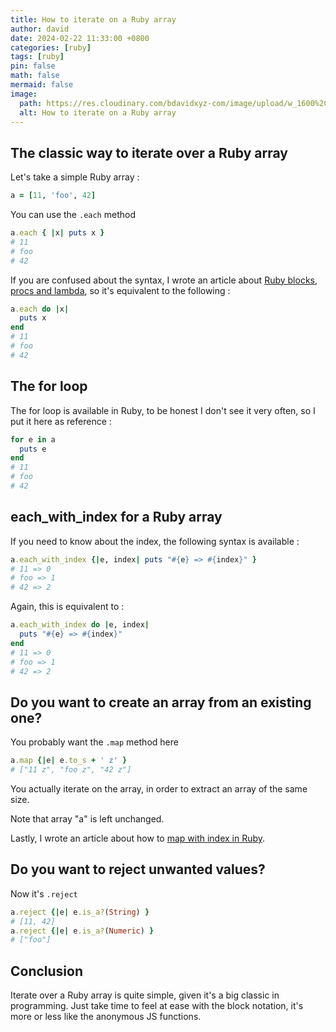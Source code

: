 ```yaml
---
title: How to iterate on a Ruby array
author: david
date: 2024-02-22 11:33:00 +0800
categories: [ruby]
tags: [ruby]
pin: false
math: false
mermaid: false
image:
  path: https://res.cloudinary.com/bdavidxyz-com/image/upload/w_1600%2Ch_836%2Cq_100/l_text:Karla_72_bold:How%20to%20iterate%20over%20a%20Ruby%20Array%2Cco_rgb:ffe4e6%2Cc_fit%2Cw_1400%2Ch_240/fl_layer_apply%2Cg_south_west%2Cx_100%2Cy_180/l_text:Karla_48:A%20Ruby%20ballad%2Cco_rgb:ffe4e680%2Cc_fit%2Cw_1400/fl_layer_apply%2Cg_south_west%2Cx_100%2Cy_100/newblog/globals/bg_me.jpg
  alt: How to iterate on a Ruby array
---
```


## The classic way to iterate over a Ruby array

Let's take a simple Ruby array :

```ruby
a = [11, 'foo', 42]
```

You can use the `.each` method

```ruby
a.each { |x| puts x }
# 11
# foo
# 42
```

If you are confused about the syntax, I wrote an article about [Ruby blocks, procs and lambda](/blog/ruby-block-procs-and-lambda/), so it's equivalent to the following :

```ruby
a.each do |x| 
  puts x 
end
# 11
# foo
# 42
```


## The for loop


The for loop is available in Ruby, to be honest I don't see it very often, so I put it here as reference :

```ruby
for e in a
  puts e
end
# 11
# foo
# 42
```

## each_with_index for a Ruby array

If you need to know about the index, the following syntax is available :

```ruby
a.each_with_index {|e, index| puts "#{e} => #{index}" }
# 11 => 0
# foo => 1
# 42 => 2
```

Again, this is equivalent to :

```ruby
a.each_with_index do |e, index| 
  puts "#{e} => #{index}" 
end
# 11 => 0
# foo => 1
# 42 => 2
```

## Do you want to create an array from an existing one?

You probably want the `.map` method here


```ruby
a.map {|e| e.to_s + ' z' }
# ["11 z", "foo z", "42 z"]
```

You actually iterate on the array, in order to extract an array of the same size.

Note that array "a" is left unchanged.

Lastly, I wrote an article about how to [map with index in Ruby](/blog/ruby-map-with-index/).

## Do you want to reject unwanted values?

Now it's `.reject` 
```ruby
a.reject {|e| e.is_a?(String) }
# [11, 42]
a.reject {|e| e.is_a?(Numeric) }
# ["foo"]
```


## Conclusion

Iterate over a Ruby array is quite simple, given it's a big classic in programming. Just take time to feel at ease with the block notation, it's more or less like the anonymous JS functions.


